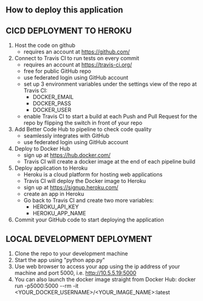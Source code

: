 How to deploy this application
------------------------------

CICD DEPLOYMENT TO HEROKU
-------------------------
1. Host the code on github
   - requires an account at https://github.com/
2. Connect to Travis CI to run tests on every commit
   - requires an account at https://travis-ci.org/
   - free for public GitHub repo
   - use federated login using GitHub account
   - set up 3 environment variables under the settings view of the repo at Travis CI:
     - DOCKER_EMAIL
     - DOCKER_PASS
     - DOCKER_USER
   - enable Travis CI to start a build at each Push and Pull Request for the repo by flipping the switch in front of your repo
3. Add Better Code Hub to pipeline to check code quality
   - seamlessly integrates with GitHub
   - use federated login using GitHub account
4. Deploy to Docker Hub
   - sign up at https://hub.docker.com/
   - Travis CI will create a docker image at the end of each pipeline build
5. Deploy application to Heroku
   - Heroku is a cloud platform for hosting web applications
   - Travis CI will deploy the Docker image to Heroku
   - sign up at https://signup.heroku.com/
   - create an app in Heroku
   - Go back to Travis CI and create two more variables:
     - HEROKU_API_KEY
     - HEROKU_APP_NAME
6. Commit your GitHub code to start deploying the application


LOCAL DEVELOPMENT DEPLOYMENT
----------------------------
1. Clone the repo to your development machine
2. Start the app using "python app.py"
3. Use web browser to access your app using the ip address of your machine and port 5000, i.e. http://10.5.5.19:5000
4. You can also launch the docker image straight from Docker Hub: docker run -p5000:5000 --rm -it <YOUR_DOCKER_USERNAME>/<YOUR_IMAGE_NAME>:latest

